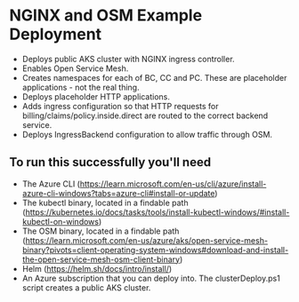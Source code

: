 # NGINX and OSM Example Deployment
- Deploys public AKS cluster with NGINX ingress controller.
- Enables Open Service Mesh.
- Creates namespaces for each of BC, CC and PC. These are placeholder applications - not the real thing.
- Deploys placeholder HTTP applications.
- Adds ingress configuration so that HTTP requests for billing/claims/policy.inside.direct are routed to the correct backend service.
- Deploys IngressBackend configuration to allow traffic through OSM.

## To run this successfully you'll need
- The Azure CLI (https://learn.microsoft.com/en-us/cli/azure/install-azure-cli-windows?tabs=azure-cli#install-or-update)
- The kubectl binary, located in a findable path (https://kubernetes.io/docs/tasks/tools/install-kubectl-windows/#install-kubectl-on-windows)
- The OSM binary, located in a findable path (https://learn.microsoft.com/en-us/azure/aks/open-service-mesh-binary?pivots=client-operating-system-windows#download-and-install-the-open-service-mesh-osm-client-binary)
- Helm (https://helm.sh/docs/intro/install/)
- An Azure subscription that you can deploy into. The clusterDeploy.ps1 script creates a public AKS cluster.
